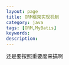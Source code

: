 ```yaml
---
layout: page
title: ORM框架实现机制
category: java
tags: [ORM,MyBatis]
keywords:
description:
---
```


还是要按照重要度来搞啊





